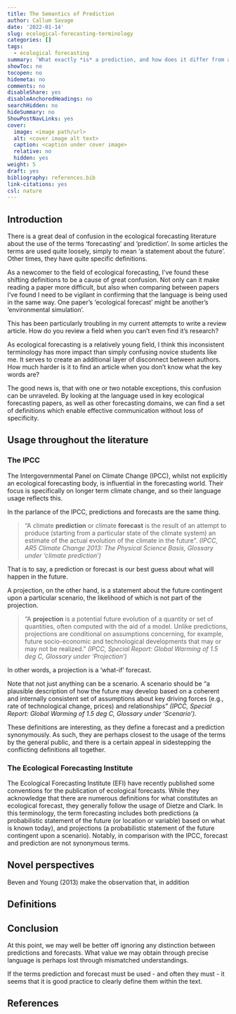 ```yaml
---
title: The Semantics of Prediction
author: Callum Savage
date: '2022-01-14'
slug: ecological-forecasting-terminology
categories: []
tags:
  - ecological forecasting
summary: 'What exactly *is* a prediction, and how does it differ from a forecast?'
showToc: no
tocopen: no
hidemeta: no
comments: no
disableShare: yes
disableAnchoredHeadings: no
searchHidden: no
hideSummary: no
ShowPostNavLinks: yes
cover:
  image: <image path/url>
  alt: <cover image alt text>
  caption: <caption under cover image>
  relative: no
  hidden: yes
weight: 5
draft: yes
bibliography: references.bib
link-citations: yes
csl: nature
---
```


## Introduction

There is a great deal of confusion in the ecological forecasting literature about the use of the terms ‘forecasting’ and ‘prediction’. In some articles the terms are used quite loosely, simply to mean ‘a statement about the future’. Other times, they have quite specific definitions.

As a newcomer to the field of ecological forecasting, I’ve found these shifting definitions to be a cause of great confusion. Not only can it make reading a paper more difficult, but also when comparing between papers I’ve found I need to be vigilant in confirming that the language is being used in the same way. One paper’s ‘ecological forecast’ might be another’s ‘environmental simulation’.

This has been particularly troubling in my current attempts to write a review article. How do you review a field when you can’t even find it’s research?

As ecological forecasting is a relatively young field, I think this inconsistent terminology has more impact than simply confusing novice students like me. It serves to create an additional layer of disconnect between authors. How much harder is it to find an article when you don’t know what the key words are?

The good news is, that with one or two notable exceptions, this confusion can be unraveled. By looking at the language used in key ecological forecasting papers, as well as other forecasting domains, we can find a set of definitions which enable effective communication without loss of specificity.

## Usage throughout the literature

### The IPCC

The Intergovernmental Panel on Climate Change (IPCC), whilst not explicitly an ecological forecasting body, is influential in the forecasting world. Their focus is specifically on longer term climate change, and so their language usage reflects this.

In the parlance of the IPCC, predictions and forecasts are the same thing.

> “A climate **prediction** or climate **forecast** is the result of an attempt to produce (starting from a particular state of the climate system) an estimate of the actual evolution of the climate in the future”. *(IPCC, AR5 Climate Change 2013: The Physical Science Basis, Glossary under ‘climate prediction’)*

That is to say, a prediction or forecast is our best guess about what will happen in the future.

A projection, on the other hand, is a statement about the future contingent upon a particular scenario, the likelihood of which is not part of the projection.

> “A **projection** is a potential future evolution of a quantity or set of quantities, often computed with the aid of a model. Unlike predictions, projections are conditional on assumptions concerning, for example, future socio-economic and technological developments that may or may not be realized.” *(IPCC, Special Report: Global Warming of 1.5 deg C, Glossary under ‘Projection’)*

In other words, a projection is a ‘what-if’ forecast.

Note that not just anything can be a scenario. A scenario should be “a plausible description of how the future may develop based on a coherent and internally consistent set of assumptions about key driving forces (e.g., rate of technological change, prices) and relationships” *(IPCC, Special Report: Global Warming of 1.5 deg C, Glossary under ‘Scenario’).*

These definitions are interesting, as they define a forecast and a prediction synonymously. As such, they are perhaps closest to the usage of the terms by the general public, and there is a certain appeal in sidestepping the conflicting definitions all together.

### The Ecological Forecasting Institute

The Ecological Forecasting Institute (EFI) have recently published some conventions for the publication of ecological forecasts. While they acknowledge that there are numerous definitions for what constitutes an ecological forecast, they generally follow the usage of Dietze and Clark. In this terminology, the term forecasting includes both predictions (a probabilistic statement of the future (or location or variable) based on what is known today), and projections (a probabilistic statement of the future contingent upon a scenario). Notably, in comparison with the IPCC, forecast and prediction are not synonymous terms.

## Novel perspectives

Beven and Young (2013) make the observation that, in addition

## Definitions

## Conclusion

At this point, we may well be better off ignoring any distinction between predictions and forecasts. What value we may obtain through precise language is perhaps lost through mismatched understandings.

If the terms prediction and forecast must be used - and often they must - it seems that it is good practice to clearly define them within the text.

## References
